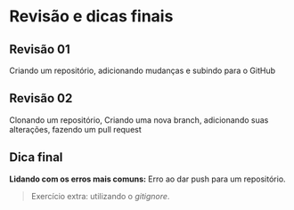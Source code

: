 # **Revisão e dicas finais**

## **Revisão 01**
Criando um repositório, adicionando mudanças e subindo para o GitHub

## **Revisão 02** 

Clonando um repositório, Criando uma nova branch, adicionando suas alterações, fazendo um pull request

## **Dica final** 
**Lidando com os erros mais comuns:** Erro ao dar push para um repositório.

> Exercício extra: utilizando o *gitignore*.
